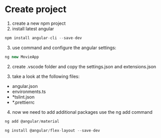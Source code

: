 # Create project
1. create a new npm project
2. install latest angular 

```javascript
npm install angular-cli --save-dev
```
3. use command and configure the angular settings:
```javascript
ng new MovieApp
```

2. create .vscode folder and copy the settings.json and extensions.json

3. take a look at the following files:
* angular.json
* environments.ts
* *tslint.json
* *.prettierrc 


4. now we need to add additional packages
use the ng add command

```javascript
ng add @angular/material
```


```javascript
ng install @angular/flex-layout --save-dev
```